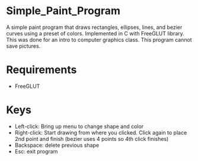 # Simple_Paint_Program
A simple paint program that draws rectangles, ellipses, lines, and bezier curves using a preset of colors. Implemented in C with FreeGLUT library. This was done for an intro to computer graphics class. This program cannot save pictures.

# Requirements
* FreeGLUT

# Keys
* Left-click: Bring up menu to change shape and color
* Right-click: Start drawing from where you clicked. Click again to place 2nd point and finish (bezier uses 4 points so 4th click finishes)
* Backspace: delete previous shape
* Esc: exit program
